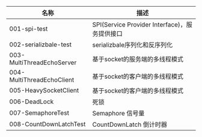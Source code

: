 |名称|描述|
|---|------|
|001-spi-test|SPI(Service Provider Interface)，服务提供接口|
|002-serializbale-test|serializbale序列化和反序列化|
|003-MultiThreadEchoServer|基于socket的服务端的多线程模式|
|004-MultiThreadEchoClient|基于socket的客户端的多线程模式|
|005-HeavySocketClient|基于socket的客户端的多线程模式|
|006-DeadLock|死锁|
|007-SemaphoreTest|Semaphore 信号量|
|008-CountDownLatchTest|CountDownLatch 倒计时器|
